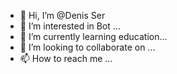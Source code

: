 - 👋 Hi, I’m @Denis Ser
- 👀 I’m interested in Bot ...
- 🌱 I’m currently learning education...
- 💞️ I’m looking to collaborate on ...
- 📫 How to reach me ...

<!---
DenisSerV07/DenisSerV07 is a ✨ special ✨ repository because its `README.md` (this file) appears on your GitHub profile.
You can click the Preview link to take a look at your changes.
--->
